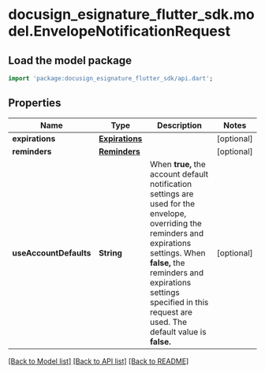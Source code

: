 # docusign_esignature_flutter_sdk.model.EnvelopeNotificationRequest

## Load the model package
```dart
import 'package:docusign_esignature_flutter_sdk/api.dart';
```

## Properties
Name | Type | Description | Notes
------------ | ------------- | ------------- | -------------
**expirations** | [**Expirations**](Expirations.md) |  | [optional] 
**reminders** | [**Reminders**](Reminders.md) |  | [optional] 
**useAccountDefaults** | **String** | When **true,** the account default notification settings are used for the envelope, overriding the reminders and expirations settings. When **false,** the reminders and expirations settings specified in this request are used. The default value is **false.** | [optional] 

[[Back to Model list]](../README.md#documentation-for-models) [[Back to API list]](../README.md#documentation-for-api-endpoints) [[Back to README]](../README.md)


